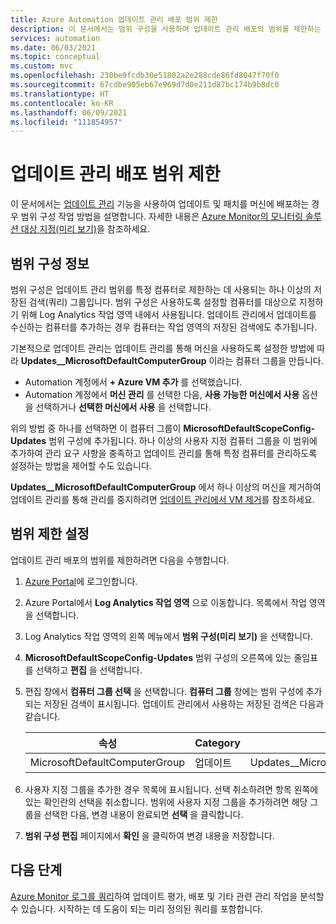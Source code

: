 ```yaml
---
title: Azure Automation 업데이트 관리 배포 범위 제한
description: 이 문서에서는 범위 구성을 사용하여 업데이트 관리 배포의 범위를 제한하는 방법을 설명합니다.
services: automation
ms.date: 06/03/2021
ms.topic: conceptual
ms.custom: mvc
ms.openlocfilehash: 230be9fcdb30e51802a2e288cde86fd8047f70f0
ms.sourcegitcommit: 67cdbe905eb67e969d7d0e211d87bc174b9b8dc0
ms.translationtype: HT
ms.contentlocale: ko-KR
ms.lasthandoff: 06/09/2021
ms.locfileid: "111854957"
---
```

# <a name="limit-update-management-deployment-scope"></a>업데이트 관리 배포 범위 제한

이 문서에서는 [업데이트 관리](overview.md) 기능을 사용하여 업데이트 및 패치를 머신에 배포하는 경우 범위 구성 작업 방법을 설명합니다. 자세한 내용은 [Azure Monitor의 모니터링 솔루션 대상 지정(미리 보기)](../../azure-monitor/insights/solution-targeting.md)을 참조하세요.

## <a name="about-scope-configurations"></a>범위 구성 정보

범위 구성은 업데이트 관리 범위를 특정 컴퓨터로 제한하는 데 사용되는 하나 이상의 저장된 검색(쿼리) 그룹입니다. 범위 구성은 사용하도록 설정할 컴퓨터를 대상으로 지정하기 위해 Log Analytics 작업 영역 내에서 사용됩니다. 업데이트 관리에서 업데이트를 수신하는 컴퓨터를 추가하는 경우 컴퓨터는 작업 영역의 저장된 검색에도 추가됩니다. 

기본적으로 업데이트 관리는 업데이트 관리를 통해 머신을 사용하도록 설정한 방법에 따라 **Updates__MicrosoftDefaultComputerGroup** 이라는 컴퓨터 그룹을 만듭니다.

* Automation 계정에서 **+ Azure VM 추가** 를 선택했습니다.
* Automation 계정에서 **머신 관리** 를 선택한 다음, **사용 가능한 머신에서 사용** 옵션을 선택하거나 **선택한 머신에서 사용** 을 선택합니다.

위의 방법 중 하나를 선택하면 이 컴퓨터 그룹이 **MicrosoftDefaultScopeConfig-Updates** 범위 구성에 추가됩니다. 하나 이상의 사용자 지정 컴퓨터 그룹을 이 범위에 추가하여 관리 요구 사항을 충족하고 업데이트 관리를 통해 특정 컴퓨터를 관리하도록 설정하는 방법을 제어할 수도 있습니다.

**Updates__MicrosoftDefaultComputerGroup** 에서 하나 이상의 머신을 제거하여 업데이트 관리를 통해 관리를 중지하려면 [업데이트 관리에서 VM 제거](remove-vms.md)를 참조하세요.

## <a name="set-the-scope-limit"></a>범위 제한 설정

업데이트 관리 배포의 범위를 제한하려면 다음을 수행합니다.

1. [Azure Portal](https://portal.azure.com)에 로그인합니다.

2. Azure Portal에서 **Log Analytics 작업 영역** 으로 이동합니다. 목록에서 작업 영역을 선택합니다.

3. Log Analytics 작업 영역의 왼쪽 메뉴에서 **범위 구성(미리 보기)** 을 선택합니다.

4. **MicrosoftDefaultScopeConfig-Updates** 범위 구성의 오른쪽에 있는 줄임표를 선택하고 **편집** 을 선택합니다.

5. 편집 창에서 **컴퓨터 그룹 선택** 을 선택합니다. **컴퓨터 그룹** 창에는 범위 구성에 추가되는 저장된 검색이 표시됩니다. 업데이트 관리에서 사용하는 저장된 검색은 다음과 같습니다.

    |속성     |Category  |Alias  |
    |---------|---------|---------|
    |MicrosoftDefaultComputerGroup     | 업데이트        | Updates__MicrosoftDefaultComputerGroup         |

6. 사용자 지정 그룹을 추가한 경우 목록에 표시됩니다. 선택 취소하려면 항목 왼쪽에 있는 확인란의 선택을 취소합니다. 범위에 사용자 지정 그룹을 추가하려면 해당 그룹을 선택한 다음, 변경 내용이 완료되면 **선택** 을 클릭합니다.

7. **범위 구성 편집** 페이지에서 **확인** 을 클릭하여 변경 내용을 저장합니다.

## <a name="next-steps"></a>다음 단계

[Azure Monitor 로그를 쿼리](query-logs.md)하여 업데이트 평가, 배포 및 기타 관련 관리 작업을 분석할 수 있습니다. 시작하는 데 도움이 되는 미리 정의된 쿼리를 포함합니다.
